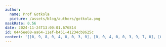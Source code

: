 ```yaml
---
author:
  name: Prof Gotkola
  picture: /assets/blog/authors/gotkola.png
maskRate: 0.56
date: 2024-11-24T13:00:01.676814
id: 0445ee68-aa64-11ef-b451-41234cb8625c
content: '[[0, 9, 8, 0, 4, 0, 0, 3, 0], [0, 0, 4, 0, 0, 3, 9, 7, 0], [0, 0, 0, 0, 6, 0, 0, 0, 2], [7, 5, 1, 6, 0, 0, 2, 9, 3], [0, 4, 0, 2, 0, 0, 0, 0, 0], [3, 0, 0, 5, 0, 0, 0, 0, 0], [0, 1, 5, 3, 9, 0, 0, 0, 0], [6, 3, 0, 4, 0, 0, 8, 5, 0], [0, 2, 7, 8, 1, 0, 0, 6, 9]]'
---
```

